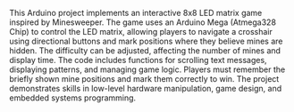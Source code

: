 This Arduino project implements an interactive 8x8 LED matrix game inspired by Minesweeper. The game uses an Arduino Mega (Atmega328 Chip) to control the LED matrix, 
allowing players to navigate a crosshair using directional buttons and mark positions where they believe mines are hidden.
The difficulty can be adjusted, affecting the number of mines and display time. The code includes functions for scrolling text messages, displaying patterns, 
and managing game logic. Players must remember the briefly shown mine positions and mark them correctly to win. 
The project demonstrates skills in low-level hardware manipulation, game design, and embedded systems programming.
